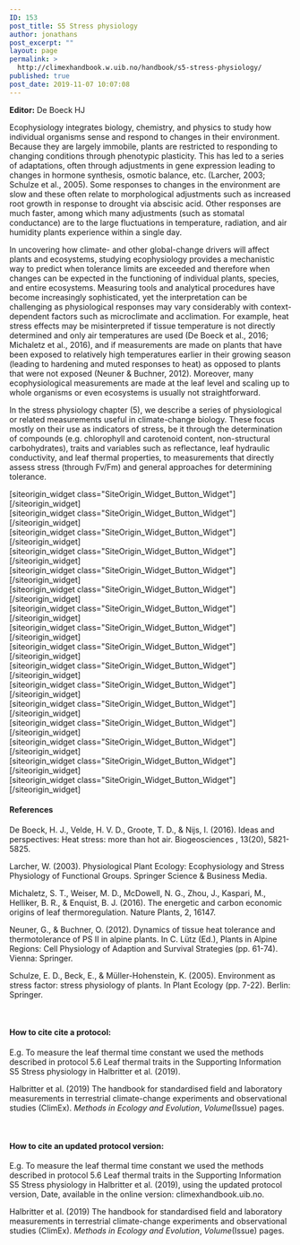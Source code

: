 ```yaml
---
ID: 153
post_title: S5 Stress physiology
author: jonathans
post_excerpt: ""
layout: page
permalink: >
  http://climexhandbook.w.uib.no/handbook/s5-stress-physiology/
published: true
post_date: 2019-11-07 10:07:08
---
```

<div id="pl-153" class="panel-layout"><div id="pg-153-0" class="panel-grid panel-no-style"><div id="pgc-153-0-0" class="panel-grid-cell" data-weight="1"><div id="panel-153-0-0-0" class="so-panel widget widget_sow-editor panel-first-child" data-index="0" data-style="{&quot;background_image_attachment&quot;:false,&quot;background_display&quot;:&quot;tile&quot;}"><div class="so-widget-sow-editor so-widget-sow-editor-base">
<div class="siteorigin-widget-tinymce textwidget">
	<strong>Editor:</strong> De Boeck HJ
</div>
</div></div><div id="panel-153-0-0-1" class="so-panel widget widget_sow-editor" data-index="1" data-style="{&quot;background_image_attachment&quot;:false,&quot;background_display&quot;:&quot;tile&quot;}"><div class="so-widget-sow-editor so-widget-sow-editor-base">
<div class="siteorigin-widget-tinymce textwidget">
	<p>Ecophysiology integrates biology, chemistry, and physics to study how individual organisms sense and respond to changes in their environment. Because they are largely immobile, plants are restricted to responding to changing conditions through phenotypic plasticity. This has led to a series of adaptations, often through adjustments in gene expression leading to changes in hormone synthesis, osmotic balance, etc. (Larcher, 2003; Schulze et al., 2005). Some responses to changes in the environment are slow and these often relate to morphological adjustments such as increased root growth in response to drought via abscisic acid. Other responses are much faster, among which many adjustments (such as stomatal conductance) are to the large fluctuations in temperature, radiation, and air humidity plants experience within a single day.</p>
<p>In uncovering how climate- and other global-change drivers will affect plants and ecosystems, studying ecophysiology provides a mechanistic way to predict when tolerance limits are exceeded and therefore when changes can be expected in the functioning of individual plants, species, and entire ecosystems. Measuring tools and analytical procedures have become increasingly sophisticated, yet the interpretation can be challenging as physiological responses may vary considerably with context-dependent factors such as microclimate and acclimation. For example, heat stress effects may be misinterpreted if tissue temperature is not directly determined and only air temperatures are used (De Boeck et al., 2016; Michaletz et al., 2016), and if measurements are made on plants that have been exposed to relatively high temperatures earlier in their growing season (leading to hardening and muted responses to heat) as opposed to plants that were not exposed (Neuner &amp; Buchner, 2012). Moreover, many ecophysiological measurements are made at the leaf level and scaling up to whole organisms or even ecosystems is usually not straightforward.</p>
<p>In the stress physiology chapter (5), we describe a series of physiological or related measurements useful in climate-change biology. These focus mostly on their use as indicators of stress, be it through the determination of compounds (e.g. chlorophyll and carotenoid content, non-structural carbohydrates), traits and variables such as reflectance, leaf hydraulic conductivity, and leaf thermal properties, to measurements that directly assess stress (through Fv/Fm) and general approaches for determining tolerance.</p>
</div>
</div></div><div id="panel-153-0-0-2" class="so-panel widget widget_sow-button" data-index="2" data-style="{&quot;background_image_attachment&quot;:false,&quot;background_display&quot;:&quot;tile&quot;}">[siteorigin_widget class="SiteOrigin_Widget_Button_Widget"][/siteorigin_widget]</div><div id="panel-153-0-0-3" class="so-panel widget widget_sow-button" data-index="3" data-style="{&quot;background_image_attachment&quot;:false,&quot;background_display&quot;:&quot;tile&quot;}">[siteorigin_widget class="SiteOrigin_Widget_Button_Widget"][/siteorigin_widget]</div><div id="panel-153-0-0-4" class="so-panel widget widget_sow-button" data-index="4" data-style="{&quot;background_image_attachment&quot;:false,&quot;background_display&quot;:&quot;tile&quot;}">[siteorigin_widget class="SiteOrigin_Widget_Button_Widget"][/siteorigin_widget]</div><div id="panel-153-0-0-5" class="so-panel widget widget_sow-button" data-index="5" data-style="{&quot;background_image_attachment&quot;:false,&quot;background_display&quot;:&quot;tile&quot;}">[siteorigin_widget class="SiteOrigin_Widget_Button_Widget"][/siteorigin_widget]</div><div id="panel-153-0-0-6" class="so-panel widget widget_sow-button" data-index="6" data-style="{&quot;background_image_attachment&quot;:false,&quot;background_display&quot;:&quot;tile&quot;}">[siteorigin_widget class="SiteOrigin_Widget_Button_Widget"][/siteorigin_widget]</div><div id="panel-153-0-0-7" class="so-panel widget widget_sow-button" data-index="7" data-style="{&quot;background_image_attachment&quot;:false,&quot;background_display&quot;:&quot;tile&quot;}">[siteorigin_widget class="SiteOrigin_Widget_Button_Widget"][/siteorigin_widget]</div><div id="panel-153-0-0-8" class="so-panel widget widget_sow-button" data-index="8" data-style="{&quot;background_image_attachment&quot;:false,&quot;background_display&quot;:&quot;tile&quot;}">[siteorigin_widget class="SiteOrigin_Widget_Button_Widget"][/siteorigin_widget]</div><div id="panel-153-0-0-9" class="so-panel widget widget_sow-button" data-index="9" data-style="{&quot;background_image_attachment&quot;:false,&quot;background_display&quot;:&quot;tile&quot;}">[siteorigin_widget class="SiteOrigin_Widget_Button_Widget"][/siteorigin_widget]</div><div id="panel-153-0-0-10" class="so-panel widget widget_sow-button" data-index="10" data-style="{&quot;background_image_attachment&quot;:false,&quot;background_display&quot;:&quot;tile&quot;}">[siteorigin_widget class="SiteOrigin_Widget_Button_Widget"][/siteorigin_widget]</div><div id="panel-153-0-0-11" class="so-panel widget widget_sow-button" data-index="11" data-style="{&quot;background_image_attachment&quot;:false,&quot;background_display&quot;:&quot;tile&quot;}">[siteorigin_widget class="SiteOrigin_Widget_Button_Widget"][/siteorigin_widget]</div><div id="panel-153-0-0-12" class="so-panel widget widget_sow-button" data-index="12" data-style="{&quot;background_image_attachment&quot;:false,&quot;background_display&quot;:&quot;tile&quot;}">[siteorigin_widget class="SiteOrigin_Widget_Button_Widget"][/siteorigin_widget]</div><div id="panel-153-0-0-13" class="so-panel widget widget_sow-button" data-index="13" data-style="{&quot;background_image_attachment&quot;:false,&quot;background_display&quot;:&quot;tile&quot;}">[siteorigin_widget class="SiteOrigin_Widget_Button_Widget"][/siteorigin_widget]</div><div id="panel-153-0-0-14" class="so-panel widget widget_sow-button" data-index="14" data-style="{&quot;background_image_attachment&quot;:false,&quot;background_display&quot;:&quot;tile&quot;}">[siteorigin_widget class="SiteOrigin_Widget_Button_Widget"][/siteorigin_widget]</div><div id="panel-153-0-0-15" class="so-panel widget widget_sow-button" data-index="15" data-style="{&quot;background_image_attachment&quot;:false,&quot;background_display&quot;:&quot;tile&quot;}">[siteorigin_widget class="SiteOrigin_Widget_Button_Widget"][/siteorigin_widget]</div><div id="panel-153-0-0-16" class="so-panel widget widget_sow-button" data-index="16" data-style="{&quot;background_image_attachment&quot;:false,&quot;background_display&quot;:&quot;tile&quot;}">[siteorigin_widget class="SiteOrigin_Widget_Button_Widget"][/siteorigin_widget]</div><div id="panel-153-0-0-17" class="so-panel widget widget_sow-button" data-index="17" data-style="{&quot;background_image_attachment&quot;:false,&quot;background_display&quot;:&quot;tile&quot;}">[siteorigin_widget class="SiteOrigin_Widget_Button_Widget"][/siteorigin_widget]</div><div id="panel-153-0-0-18" class="so-panel widget widget_sow-editor panel-last-child" data-index="18" data-style="{&quot;padding&quot;:&quot;30px 0px 0px 0px&quot;,&quot;background_image_attachment&quot;:false,&quot;background_display&quot;:&quot;tile&quot;}"><div class="panel-widget-style panel-widget-style-for-153-0-0-18"><div class="so-widget-sow-editor so-widget-sow-editor-base">
<div class="siteorigin-widget-tinymce textwidget">
	<h4>References</h4>
<p>De Boeck, H. J., Velde, H. V. D., Groote, T. D., &amp; Nijs, I. (2016). Ideas and perspectives: Heat stress: more than hot air. Biogeosciences , 13(20), 5821-5825.</p>
<p>Larcher, W. (2003). Physiological Plant Ecology: Ecophysiology and Stress Physiology of Functional Groups. Springer Science &amp; Business Media.</p>
<p>Michaletz, S. T., Weiser, M. D., McDowell, N. G., Zhou, J., Kaspari, M., Helliker, B. R., &amp; Enquist, B. J. (2016). The energetic and carbon economic origins of leaf thermoregulation. Nature Plants, 2, 16147.</p>
<p>Neuner, G., &amp; Buchner, O. (2012). Dynamics of tissue heat tolerance and thermotolerance of PS II in alpine plants. In C. Lütz (Ed.), Plants in Alpine Regions: Cell Physiology of Adaption and Survival Strategies (pp. 61-74). Vienna: Springer.</p>
<p>Schulze, E. D., Beck, E., &amp; Müller-Hohenstein, K. (2005). Environment as stress factor: stress physiology of plants. In Plant Ecology (pp. 7-22). Berlin: Springer.</p>
<p>&nbsp;</p>
<h4>How to cite cite a protocol:</h4>
<p>E.g. To measure the leaf thermal time constant we used the methods described in protocol 5.6 Leaf thermal traits in the Supporting Information S5 Stress physiology in Halbritter et al. (2019).</p>
<p>Halbritter et al. (2019) The handbook for standardised field and laboratory measurements in terrestrial climate-change experiments and observational studies (ClimEx). <em>Methods in Ecology and Evolution</em>, <em>Volume</em>(Issue) pages.</p>
<p>&nbsp;</p>
<h4>How to cite an updated protocol version:</h4>
<p>E.g. To measure the leaf thermal time constant we used the methods described in protocol 5.6 Leaf thermal traits in the Supporting Information S5 Stress physiology in Halbritter et al. (2019), using the updated protocol version, Date, available in the online version: climexhandbook.uib.no.</p>
<p>Halbritter et al. (2019) The handbook for standardised field and laboratory measurements in terrestrial climate-change experiments and observational studies (ClimEx). <em>Methods in Ecology and Evolution</em>, <em>Volume</em>(Issue) pages.</p>
<p>&nbsp;</p>
</div>
</div></div></div></div></div></div>